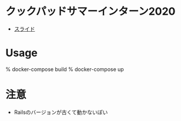 # クックパッドサマーインターン2020
- [スライド](https://www.slideshare.net/secret/1KnOFYaH9fH2L4)

# Usage
  
  % docker-compose build
  % docker-compose up
  
# 注意
- Railsのバージョンが古くて動かないぽい

